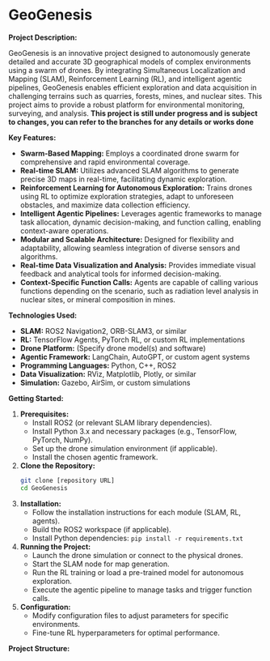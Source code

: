 # GeoGenesis

**Project Description:**

GeoGenesis is an innovative project designed to autonomously generate detailed and accurate 3D geographical models of complex environments using a swarm of drones. By integrating Simultaneous Localization and Mapping (SLAM), Reinforcement Learning (RL), and intelligent agentic pipelines, GeoGenesis enables efficient exploration and data acquisition in challenging terrains such as quarries, forests, mines, and nuclear sites. This project aims to provide a robust platform for environmental monitoring, surveying, and analysis. 
**This project is still under progress and is subject to changes, you can refer to the branches for any details or works done**

**Key Features:**

* **Swarm-Based Mapping:** Employs a coordinated drone swarm for comprehensive and rapid environmental coverage.
* **Real-time SLAM:** Utilizes advanced SLAM algorithms to generate precise 3D maps in real-time, facilitating dynamic exploration.
* **Reinforcement Learning for Autonomous Exploration:** Trains drones using RL to optimize exploration strategies, adapt to unforeseen obstacles, and maximize data collection efficiency.
* **Intelligent Agentic Pipelines:** Leverages agentic frameworks to manage task allocation, dynamic decision-making, and function calling, enabling context-aware operations.
* **Modular and Scalable Architecture:** Designed for flexibility and adaptability, allowing seamless integration of diverse sensors and algorithms.
* **Real-time Data Visualization and Analysis:** Provides immediate visual feedback and analytical tools for informed decision-making.
* **Context-Specific Function Calls:** Agents are capable of calling various functions depending on the scenario, such as radiation level analysis in nuclear sites, or mineral composition in mines.

**Technologies Used:**

* **SLAM:** ROS2 Navigation2, ORB-SLAM3, or similar
* **RL:** TensorFlow Agents, PyTorch RL, or custom RL implementations
* **Drone Platform:** (Specify drone model(s) and software)
* **Agentic Framework:** LangChain, AutoGPT, or custom agent systems
* **Programming Languages:** Python, C++, ROS2
* **Data Visualization:** RViz, Matplotlib, Plotly, or similar
* **Simulation:** Gazebo, AirSim, or custom simulations

**Getting Started:**

1.  **Prerequisites:**
    * Install ROS2 (or relevant SLAM library dependencies).
    * Install Python 3.x and necessary packages (e.g., TensorFlow, PyTorch, NumPy).
    * Set up the drone simulation environment (if applicable).
    * Install the chosen agentic framework.
2.  **Clone the Repository:**
    ```bash
    git clone [repository URL]
    cd GeoGenesis
    ```
3.  **Installation:**
    * Follow the installation instructions for each module (SLAM, RL, agents).
    * Build the ROS2 workspace (if applicable).
    * Install Python dependencies: `pip install -r requirements.txt`
4.  **Running the Project:**
    * Launch the drone simulation or connect to the physical drones.
    * Start the SLAM node for map generation.
    * Run the RL training or load a pre-trained model for autonomous exploration.
    * Execute the agentic pipeline to manage tasks and trigger function calls.
5.  **Configuration:**
    * Modify configuration files to adjust parameters for specific environments.
    * Fine-tune RL hyperparameters for optimal performance.

**Project Structure:**

